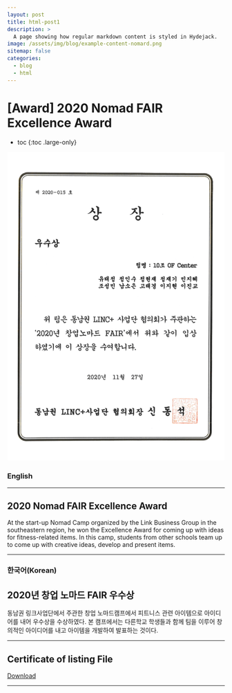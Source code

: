 ```yaml
---
layout: post
title: html-post1
description: >
  A page showing how regular markdown content is styled in Hydejack.
image: /assets/img/blog/example-content-nomard.png
sitemap: false
categories:
  - blog
  - html
---
```


# [Award] 2020 Nomad FAIR Excellence Award 

* toc
{:toc .large-only}

![screenshot](/assets/img/blog/example-content-nomard.png)

### English
---
## 2020 Nomad FAIR Excellence Award
 At the start-up Nomad Camp organized by the Link Business Group in the southeastern region, he won the Excellence Award for coming up with ideas for fitness-related items. In this camp, students from other schools team up to come up with creative ideas, develop and present items.
  
---

### 한국어(Korean)
## 2020년 창업 노마드 FAIR 우수상
  
  동남권 링크사업단에서 주관한 창업 노마드캠프에서 피트니스 관련 아이템으로 아이디어를 내어 우수상을 수상하였다.
  본 캠프에서는 다른학교 학생들과 함께 팀을 이루어 창의적인 아이디어를 내고 아이템을 개발하여 발표하는 것이다.

---

## Certificate of listing File
[Download](https://bit.ly/3mihIQ2)

---